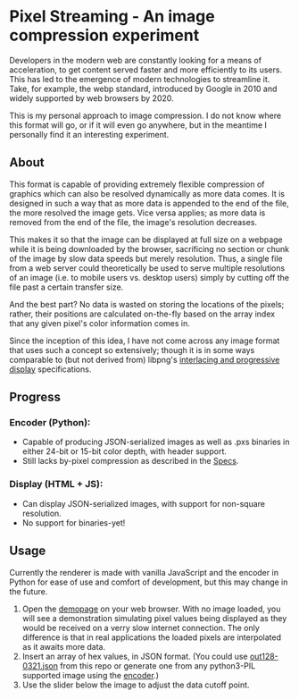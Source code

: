 # Pixel Streaming - An image compression experiment

Developers in the modern web are constantly looking for a means of acceleration, to get content served faster and more efficiently to its users. This has led to the emergence of modern technologies to streamline it. Take, for example, the webp standard, introduced by Google in 2010 and widely supported by web browsers by 2020. 

This is my personal approach to image compression. I do not know where this format will go, or if it will even go anywhere, but in the meantime I personally find it an interesting experiment. 

## About

This format is capable of providing extremely flexible compression of graphics which can also be resolved dynamically as more data comes. It is designed in such a way that as more data is appended to the end of the file, the more resolved the image gets. Vice versa applies; as more data is removed from the end of the file, the image's resolution decreases. 

This makes it so that the image can be displayed at full size on a webpage while it is being downloaded by the browser, sacrificing no section or chunk of the image by slow data speeds but merely resolution. Thus, a single file from a web server could theoretically be used to serve multiple resolutions of an image (i.e. to mobile users vs. desktop users) simply by cutting off the file past a certain transfer size. 

And the best part? No data is wasted on storing the locations of the pixels; rather, their positions are calculated on-the-fly based on the array index that any given pixel's color information comes in.

Since the inception of this idea, I have not come across any image format that uses such a concept so extensively; though it is in some ways comparable to (but not derived from) libpng's [interlacing and progressive display](http://www.libpng.org/pub/png/book/chapter08.html#png.ch08.div.6) specifications. 

## Progress

### Encoder (Python):

- Capable of producing JSON-serialized images as well as .pxs binaries in either 24-bit or 15-bit color depth, with header support.
- Still lacks by-pixel compression as described in the [Specs](specification.md). 

### Display (HTML + JS):

- Can display JSON-serialized images, with support for non-square resolution. 
- No support for binaries-yet!

## Usage

Currently the renderer is made with vanilla JavaScript and the encoder in Python for ease of use and comfort of development, but this may change in the future. 

1. Open the [demopage](https://pgattic.github.io/pxstream) on your web browser. With no image loaded, you will see a demonstration simulating pixel values being displayed as they would be received on a verry slow internet connection. The only difference is that in real applications the loaded pixels are interpolated as it awaits more data. 
2. Insert an array of hex values, in JSON format. (You could use [out128-0321.json](out128-0321.json) from this repo or generate one from any python3-PIL supported image using the [encoder](encoder.py).)
3. Use the slider below the image to adjust the data cutoff point. 
